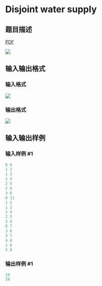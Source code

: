 # Disjoint water supply

## 题目描述

[problemUrl]: https://uva.onlinejudge.org/index.php?option=com_onlinejudge&Itemid=8&category=602&page=show_problem&problem=4409

[PDF](https://uva.onlinejudge.org/external/126/p12671.pdf)

![](https://cdn.luogu.com.cn/upload/vjudge_pic/UVA12671/8ccd605884f1527d8dd9e994c133918001525f8f.png)

## 输入输出格式

### 输入格式

![](https://cdn.luogu.com.cn/upload/vjudge_pic/UVA12671/19ab5d02faaa72de0b1de474025040dd8a4ad00b.png)

### 输出格式

![](https://cdn.luogu.com.cn/upload/vjudge_pic/UVA12671/a3fb9f734d91ce209bdf4ef240fa2fdc9e1ea492.png)

## 输入输出样例

### 输入样例 #1

```cpp
6 6
1 2
1 3
1 4
2 5
2 6
3 6
8 11
1 2
1 3
1 4
2 5
3 4
6 7
3 6
3 7
4 8
2 6
5 6
```


### 输出样例 #1

```cpp
14
26
```


